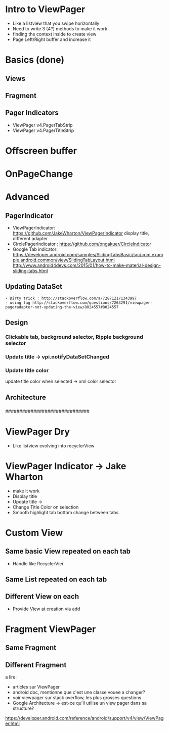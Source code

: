 # Intro to ViewPager
- Like a listview that you swipe horizontally
- Need to write 3 (4?) methods to make it work
- finding the context inside to create view
- Page Left/Right buffer and increase it

# Basics (done)
## Views
## Fragment
## Pager Indicators
- ViewPager v4.PagerTabStrip
- ViewPager v4.PagerTitleStrip
# Offscreen buffer
# OnPageChange


# Advanced
## PagerIndicator
- ViewPagerIndicator: https://github.com/JakeWharton/ViewPagerIndicator
    display title, different adapter
- CirclePagerIndicator : https://github.com/ongakuer/CircleIndicator
- Google Tab indicator: https://developer.android.com/samples/SlidingTabsBasic/src/com.example.android.common/view/SlidingTabLayout.html
http://www.android4devs.com/2015/01/how-to-make-material-design-sliding-tabs.html


## Updating DataSet
    - Dirty trick : http://stackoverflow.com/a/7287121/1343997
    - using tag http://stackoverflow.com/questions/7263291/viewpager-pageradapter-not-updating-the-view/8024557#8024557
## Design
### Clickable tab, background selector, Ripple background selector
### Update title -> vpi.notifyDataSetChanged
### Update title color
update title color when selected -> xml color selector

## Architecture
### 



##############################
# ViewPager Dry
- Like listview evolving into recyclerView

# ViewPager Indicator -> Jake Wharton
- make it work
- Display title
- Update title -> 
- Change Title Color on selection
- Smooth highlight tab bottom change between tabs

# Custom View
## Same basic View repeated on each tab
- Handle like RecyclerVier

## Same List repeated on each tab

## Different View on each
- Provide View at creation via add


# Fragment ViewPager
## Same Fragment
## Different Fragment

a lire:
- articles sur ViewPager
- android doc, mentionne que c'est une classe vouee a changer?
- voir viewpager sur stack overflow, les plus grosses questions
- Google Architecture -> est-ce qu'il utilise un view pager dans sa structure?

https://developer.android.com/reference/android/support/v4/view/ViewPager.html


